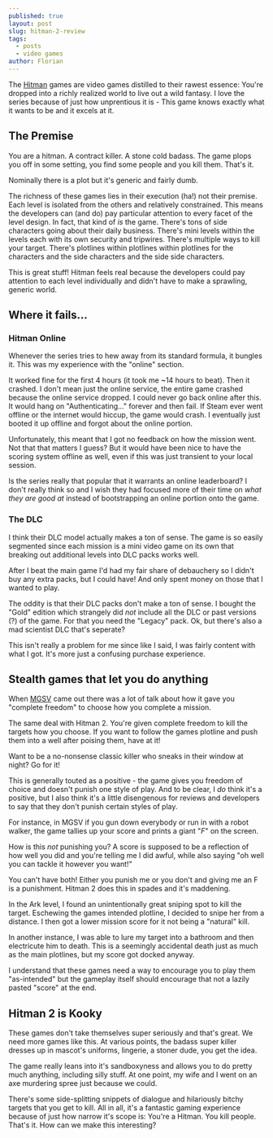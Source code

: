 ```yaml
---
published: true
layout: post
slug: hitman-2-review
tags:
  - posts
  - video games
author: Florian
---
```

The [Hitman](https://en.wikipedia.org/wiki/Hitman_(franchise)) games are video games distilled to their rawest essence: You're dropped into a richly realized world to live out a wild fantasy. I love the series because of just how unprentious it is - This game knows exactly what it wants to be and it excels at it. 

## The Premise

You are a hitman. A contract killer. A stone cold badass. The game plops you off in some setting, you find some people and you kill them. That's it.

Nominally there is a plot but it's generic and fairly dumb. 

The richness of these games lies in their execution (ha!) not their premise. Each level is isolated from the others and relatively constrained. This means the developers can (and do) pay particular attention to every facet of the level design. In fact, that kind of _is_ the game.
There's tons of side characters going about their daily business. There's mini levels within the levels each with its own security and tripwires. There's multiple ways to kill your target. There's plotlines within plotlines within plotlines for the characters and the side characters and the side side characters.

This is great stuff! Hitman feels real because the developers could pay attention to each level individually and didn't have to make a sprawling, generic world.

## Where it fails...

### Hitman Online

Whenever the series tries to hew away from its standard formula, it bungles it. This was my experience with the "online" section.

It worked fine for the first 4 hours (it took me ~14 hours to beat). Then it crashed. I don't mean just the online service, the entire game crashed because the online service dropped. I could never go back online after this. It would hang on "Authenticating..." forever and then fail. If Steam ever went offline or the internet would hiccup, the game would crash. I eventually just booted it up offline and forgot about the online portion.

Unfortunately, this meant that I got no feedback on how the mission went. Not that that matters I guess? But it would have been nice to have the scoring system offline as well, even if this was just transient to your local session.

Is the series really that popular that it warrants an online leaderboard? I don't really think so and I wish they had focused more of their time on _what they are good at_ instead of bootstrapping an online portion onto the game.

### The DLC

I think their DLC model actually makes a ton of sense. The game is so easily segmented since each mission is a mini video game on its own that breaking out additional levels into DLC packs works well.

After I beat the main game I'd had my fair share of debauchery so I didn't buy any extra packs, but I could have! And only spent money on those that I wanted to play.

The oddity is that their DLC packs don't make a ton of sense. I bought the "Gold" edition which strangely did _not_ include all the DLC or past versions (?) of the game. For that you need the "Legacy" pack. Ok, but there's also a mad scientist DLC that's seperate?

This isn't really a problem for me since like I said, I was fairly content with what I got. It's more just a confusing purchase experience.

## Stealth games that let you do anything

When [MGSV](https://en.wikipedia.org/wiki/Metal_Gear_Solid_V%3A_The_Phantom_Pain) came out there was a lot of talk about how it gave you "complete freedom" to choose how you complete a mission.

The same deal with Hitman 2. You're given complete freedom to kill the targets how you choose. If you want to follow the games plotline and push them into a well after poising them, have at it!

Want to be a no-nonsense classic killer who sneaks in their window at night? Go for it!

This is generally touted as a positive - the game gives you freedom of choice and doesn't punish one style of play. And to be clear, I _do_ think it's a positive, but I also think it's a little disengenous for reviews and developers to say that they don't punish certain styles of play.

For instance, in MGSV if you gun down everybody or run in with a robot walker, the game tallies up your score and prints a giant "*F*" on the screen.

How is this *not* punishing you? A score is supposed to be a reflection of how well you did and you're telling me I did awful, while also saying "oh well you can tackle it however you want!"

You can't have both! Either you punish me or you don't and giving me an F is a punishment. Hitman 2 does this in spades and it's maddening.

In the Ark level, I found an unintentionally great sniping spot to kill the target. Eschewing the games intended plotline, I decided to snipe her from a distance. I then got a lower mission score for it not being a "natural" kill.

In another instance, I was able to lure my target into a bathroom and then electricute him to death. This is a seemingly accidental death just as much as the main plotlines, but my score got docked anyway.

I understand that these games need a way to encourage you to play them "as-intended" but the gameplay itself should encourage that not a lazily pasted "score" at the end.

## Hitman 2 is Kooky

These games don't take themselves super seriously and that's great. We need more games like this. At various points, the badass super killer dresses up in mascot's uniforms, lingerie, a stoner dude, you get the idea.

The game really leans into it's sandboxyness and allows you to do pretty much anything, including silly stuff. At one point, my wife and I went on an axe murdering spree just because we could.

There's some side-splitting snippets of dialogue and hilariously bitchy targets that you get to kill. All in all, it's a fantastic gaming experience because of just how narrow it's scope is: You're a Hitman. You kill people. That's it. How can we make this interesting?
